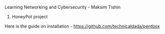 Learning Networking and Cybersecurity - Maksim Tishin

1) HoneyPot project

Here is the guide on installation - https://github.com/technicaldada/pentbox
